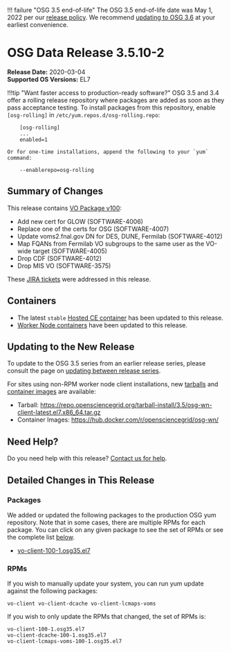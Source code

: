 !!! failure "OSG 3.5 end-of-life"
    The OSG 3.5 end-of-life date was May 1, 2022 per our
    [release policy](https://opensciencegrid.org/technology/policy/release-series/).
    We recommend
    [updating to OSG 3.6](../updating-to-osg-36.md)
    at your earliest convenience.

OSG Data Release 3.5.10-2
========================

**Release Date:** 2020-03-04    
**Supported OS Versions:** EL7

!!!tip "Want faster access to production-ready software?"
    OSG 3.5 and 3.4 offer a rolling release repository where packages are added as soon as they pass acceptance testing.
    To install packages from this repository, enable `[osg-rolling]` in `/etc/yum.repos.d/osg-rolling.repo`:

        [osg-rolling]
        ...
        enabled=1

    Or for one-time installations, append the following to your `yum` command:

        --enablerepo=osg-rolling

Summary of Changes
------------------

This release contains [VO Package v100](https://github.com/opensciencegrid/osg-vo-config/releases/tag/release-100):

- Add new cert for GLOW (SOFTWARE-4006)
- Replace one of the certs for OSG (SOFTWARE-4007)
- Update voms2.fnal.gov DN for DES, DUNE, Fermilab (SOFTWARE-4012)
- Map FQANs from Fermilab VO subgroups to the same user as the VO-wide target (SOFTWARE-4005)
- Drop CDF (SOFTWARE-4012)
- Drop MIS VO (SOFTWARE-3575)

These [JIRA tickets](https://opensciencegrid.atlassian.net/issues/?jql=project%20%3D%20SOFTWARE%20AND%20fixVersion%20%3D%203.5.10-2%20ORDER%20BY%20priority%20DESC%2C%20key%20DESC) were addressed in this release.

Containers
----------

- The latest `stable` [Hosted CE container](https://hub.docker.com/r/opensciencegrid/hosted-ce) has been updated to this
  release.
- [Worker Node containers](../../worker-node/using-wn-containers.md) have been updated to this release.

Updating to the New Release
---------------------------

To update to the OSG 3.5 series from an earlier release series, please consult the page on
[updating between release series](../updating-to-osg-35.md).

For sites using non-RPM worker node client installations, new [tarballs](../../worker-node/install-wn-tarball.md) and
[container images](../../worker-node/using-wn-containers.md) are available:

- Tarball: <https://repo.opensciencegrid.org/tarball-install/3.5/osg-wn-client-latest.el7.x86_64.tar.gz>
- Container Images: <https://hub.docker.com/r/opensciencegrid/osg-wn/>

Need Help?
----------

Do you need help with this release? [Contact us for help](../../common/help.md).

Detailed Changes in This Release
--------------------------------

### Packages

We added or updated the following packages to the production OSG yum repository.
Note that in some cases, there are multiple RPMs for each package.
You can click on any given package to see the set of RPMs or see the complete list [below](#rpms).

-   [vo-client-100-1.osg35.el7](https://koji.chtc.wisc.edu/koji/search?match=glob&type=build&terms=vo-client-100-1.osg35.el7)

### RPMs

If you wish to manually update your system, you can run yum update against the following packages:

    vo-client vo-client-dcache vo-client-lcmaps-voms

If you wish to only update the RPMs that changed, the set of RPMs is:

``` file
vo-client-100-1.osg35.el7
vo-client-dcache-100-1.osg35.el7
vo-client-lcmaps-voms-100-1.osg35.el7
```
